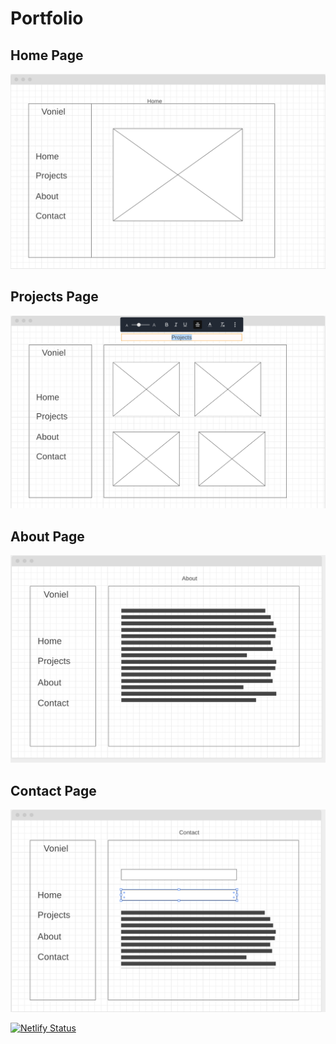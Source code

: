 # Portfolio

## Home Page

![Home Page](./assets/home.png)

## Projects Page

![Project Page](./assets/projects.png)

## About Page

![About Page](./assets/about.png)

## Contact Page

![Home Page](./assets/contact.png)

[![Netlify Status](https://api.netlify.com/api/v1/badges/c41ecc58-6e12-47bb-9300-16a1dfba18fa/deploy-status)](https://app.netlify.com/sites/ecstatic-lichterman-51a15b/deploys)

